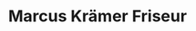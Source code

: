 ---
title: "Marcus Krämer Friseur"
url: /steinheim-an-der-murr/marcus-kraemer-friseur/
shop: Friseur
---